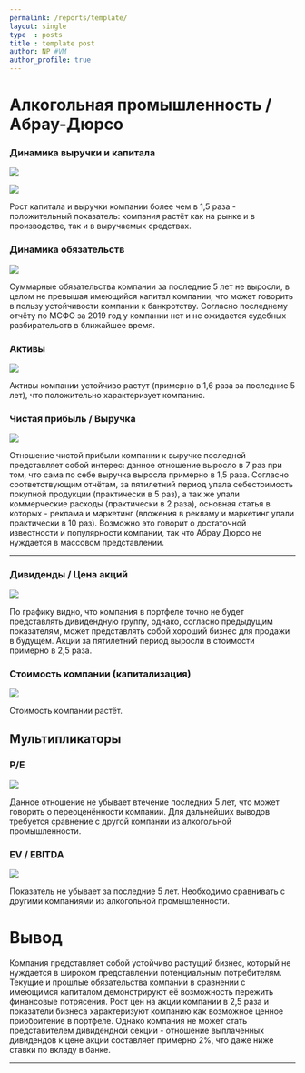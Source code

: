 ```yaml
---
permalink: /reports/template/
layout: single
type  : posts
title : template post
author: NP #VM
author_profile: true
---
```



# Алкогольная промышленность / Абрау-Дюрсо

### Динамика выручки и капитала
![](Abrau_Durso_proceeds.png)

![](Abrau_Durso_capital.png)

Рост капитала и выручки компании более чем в 1,5 раза - положительный показатель: компания растёт как на рынке и в производстве, так и в выручаемых средствах.
### Динамика обязательств

![](Abrau_Durso_liability.png)

Суммарные обязательства компании за последние 5 лет не выросли, в целом не превышая имеющийся капитал компании, что может говорить в пользу устойчивости компании к банкротству. Согласно последнему отчёту по МСФО за 2019 год у компании нет и не ожидается судебных разбирательств в ближайшее время. 
### Активы

![](Abrau_Durso_assets.png)

Активы компании устойчиво растут (примерно в 1,6 раза за последние 5 лет), что положительно характеризует компанию.

###  Чистая прибыль / Выручка

![](Abrau_Durso_net_profit_to_proceeds.png)

Отношение чистой прибыли компании к выручке последней представляет собой интерес: данное отношение выросло в 7 раз при том, что сама по себе выручка выросла примерно в 1,5 раза. Согласно соответствующим отчётам, за пятилетний период упала себестоимость покупной продукции (практически в 5 раз), а так же упали коммерческие расходы (практически в 2 раза), основная статья в которых - реклама и маркетинг (вложения в рекламу и маркетинг упали практически в 10 раз). Возможно это говорит о достаточной известности и популярности компании, так что Абрау Дюрсо не нуждается в массовом представлении. 
________

### Дивиденды / Цена акций
![](Abrau_Durso_dividends_to_share_rate.png)

По графику видно, что компания в портфеле точно не будет представлять дивидендную группу, однако, согласно предыдущим показателям, может представлять собой хороший бизнес для продажи в будущем. Акции за пятилетний период выросли в стоимости примерно в 2,5 раза. 

### Стоимость компании (капитализация)

![](Abrau_Durso_capitalization.png)

Стоимость компании растёт.

## Мультипликаторы

### P/E
![](Abrau_Durso_P_to_E.png)

Данное отношение не убывает втечение последних 5 лет, что может говорить о переоценённости компании. Для дальнейших выводов требуется сравнение с другой компании из алкогольной промышленности.

### EV / EBITDA
![](Abrau_Durso_EV_to_EBITDA.png)

Показатель не убывает за последние 5 лет. Необходимо сравнивать с другими компаниями из алкогольной промышленности.

# Вывод

Компания представляет собой устойчиво растущий бизнес, который не нуждается в широком представлении потенциальным потребителям. Текущие и прошлые обязательства компании в сравнении с имеющимся капиталом демонстрируют её возможность пережить финансовые потрясения. Рост цен на акции компании в 2,5 раза и показатели бизнеса характеризуют компанию как возможное ценное приобритение в портфеле. Однако компания не может стать представителем дивидендной секции - отношение выплаченных дивидендов к цене акции составляет примерно 2%, что даже ниже ставки по вкладу в банке.
______

